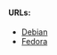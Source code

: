 #### URLs:
- [Debian](https://wiki.debian.org/NFSServerSetup)
- [Fedora](https://fedoraproject.org/wiki/Administration_Guide_Draft/NFS)
